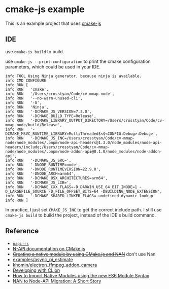# cmake-js example

This is an example project that uses [cmake-js](https://github.com/cmake-js/cmake-js)

## IDE

use `cmake-js build` to build.

use `cmake-js --print-configuration` to print the cmake configuration parameters, which could be used in your IDE.

```log
info TOOL Using Ninja generator, because ninja is available.
info CMD CONFIGURE
info RUN [
info RUN   'cmake',
info RUN   '/Users/crosstyan/Code/cv-mmap-node',
info RUN   '--no-warn-unused-cli',
info RUN   '-G',
info RUN   'Ninja',
info RUN   '-DCMAKE_JS_VERSION=7.3.0',
info RUN   '-DCMAKE_BUILD_TYPE=Release',
info RUN   '-DCMAKE_LIBRARY_OUTPUT_DIRECTORY=/Users/crosstyan/Code/cv-mmap-node/build/Release',
info RUN   '-DCMAKE_MSVC_RUNTIME_LIBRARY=MultiThreaded$<$<CONFIG:Debug>:Debug>',
info RUN   '-DCMAKE_JS_INC=/Users/crosstyan/Code/cv-mmap-node/node_modules/.pnpm/node-api-headers@1.3.0/node_modules/node-api-headers/include;/Users/crosstyan/Code/cv-mmap-node/node_modules/.pnpm/node-addon-api@8.1.0/node_modules/node-addon-api',
info RUN   '-DCMAKE_JS_SRC=',
info RUN   '-DNODE_RUNTIME=node',
info RUN   '-DNODE_RUNTIMEVERSION=22.9.0',
info RUN   '-DNODE_ARCH=arm64',
info RUN   '-DCMAKE_OSX_ARCHITECTURES=arm64',
info RUN   '-DCMAKE_JS_LIB=',
info RUN   '-DCMAKE_CXX_FLAGS=-D_DARWIN_USE_64_BIT_INODE=1 -D_LARGEFILE_SOURCE -D_FILE_OFFSET_BITS=64 -DBUILDING_NODE_EXTENSION',
info RUN   '-DCMAKE_SHARED_LINKER_FLAGS=-undefined dynamic_lookup'
info RUN ]
```

In practice, I just set `CMAKE_JS_INC` to get the correct include path. I still use `cmake-js build` to build the project, instead of
the IDE's build command.

## Reference

- [`napi-rs`](https://github.com/napi-rs/napi-rs)
- [N-API documentation on CMake.js](https://github.com/nodejs/node-addon-api/blob/main/doc/cmake-js.md)
- [~~Creating a native module by using CMake.js and NAN~~](https://github.com/cmake-js/cmake-js/wiki/TUTORIAL-01-Creating-a-native-module-by-using-CMake.js-and-NAN) don't use Nan
- [examples/async_pi_estimate](https://github.com/nodejs/nan/tree/main/examples/async_pi_estimate)
- [khomin/electron_ffmpeg_addon_camera](https://github.com/khomin/electron_ffmpeg_addon_camera)
- [Developing with CLion](https://github.com/cmake-js/cmake-js/issues/23)
- [How to Import Native Modules using the new ES6 Module Syntax](https://medium.com/the-node-js-collection/how-to-import-native-modules-using-the-new-es6-module-syntax-426ca3c44bed)
- [NAN to Node-API Migration: A Short Story](https://nodesource.com/blog/NAN-to-Node-API-migration-a-short-story/)

